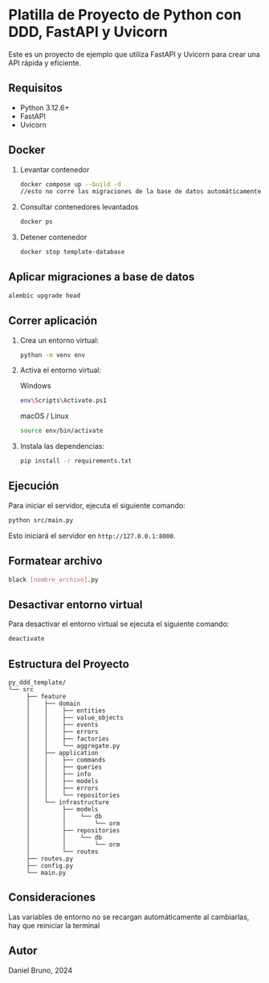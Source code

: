 # Platilla de Proyecto de Python con DDD, FastAPI y Uvicorn

Este es un proyecto de ejemplo que utiliza FastAPI y Uvicorn para crear una API rápida y eficiente.

## Requisitos

- Python 3.12.6+
- FastAPI
- Uvicorn

## Docker

1. Levantar contenedor

   ```bash
   docker compose up --build -d
   //esto no corre las migraciones de la base de datos automáticamente
   ```

2. Consultar contenedores levantados

   ```bash
   docker ps
   ```

3. Detener contenedor

   ```bash
   docker stop template-database
   ```

## Aplicar migraciones a base de datos

```bash
alembic upgrade head
```

## Correr aplicación

1. Crea un entorno virtual:

   ```bash
   python -m venv env
   ```

2. Activa el entorno virtual:

   Windows

   ```bash
   env\Scripts\Activate.ps1
   ```

   macOS / Linux

   ```bash
   source env/bin/activate
   ```

3. Instala las dependencias:
   ```bash
   pip install -r requirements.txt
   ```

## Ejecución

Para iniciar el servidor, ejecuta el siguiente comando:

```bash
python src/main.py
```

Esto iniciará el servidor en `http://127.0.0.1:8000`.

## Formatear archivo

```bash
black [nombre_archivo].py
```

## Desactivar entorno virtual

Para desactivar el entorno virtual se ejecuta el siguiente comando:

```bash
deactivate
```

## Estructura del Proyecto

```
py_ddd_template/
└── src
     ├── feature
     │    ├── domain
     │    │    ├── entities
     │    │    ├── value_objects
     │    │    ├── events
     │    │    ├── errors
     │    │    ├── factories
     │    │    └── aggregate.py
     │    ├── application
     │    │    ├── commands
     │    │    ├── queries
     │    │    ├── info
     │    │    ├── models
     │    │    ├── errors
     │    │    └── repositories
     │    └── infrastructure
     │         ├── models
     │         │    └── db
     │         │        └── orm
     │         ├── repositories
     │         │    └── db
     │         │        └── orm
     │         └── routes
     ├── routes.py
     ├── config.py
     └── main.py

```

## Consideraciones

Las variables de entorno no se recargan automáticamente al cambiarlas, hay que reiniciar la terminal

## Autor

Daniel Bruno, 2024
